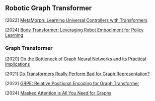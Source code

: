## Robotic Graph Transformer

[2022] [MetaMorph: Learning Universal Controllers with Transformers](https://arxiv.org/abs/2408.06316)

[2024] [Body Transformer: Leveraging Robot Embodiment for Policy Learning](https://arxiv.org/abs/2408.06316)



### Graph Transformer

[2020] [On the Bottleneck of Graph Neural Networks and its Practical Implications](https://arxiv.org/abs/2006.05205)

[2021] [Do Transformers Really Perform Bad for Graph Representation?](https://arxiv.org/abs/2408.06316)

[2022] [GRPE: Relative Positional Encoding for Graph Transformer](https://arxiv.org/abs/2408.06316)

[2024] [Masked Attention is All You Need for Graphs](https://arxiv.org/abs/2402.10793)

